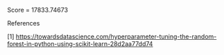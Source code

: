 Score = 17833.74673


References


[1] https://towardsdatascience.com/hyperparameter-tuning-the-random-forest-in-python-using-scikit-learn-28d2aa77dd74
